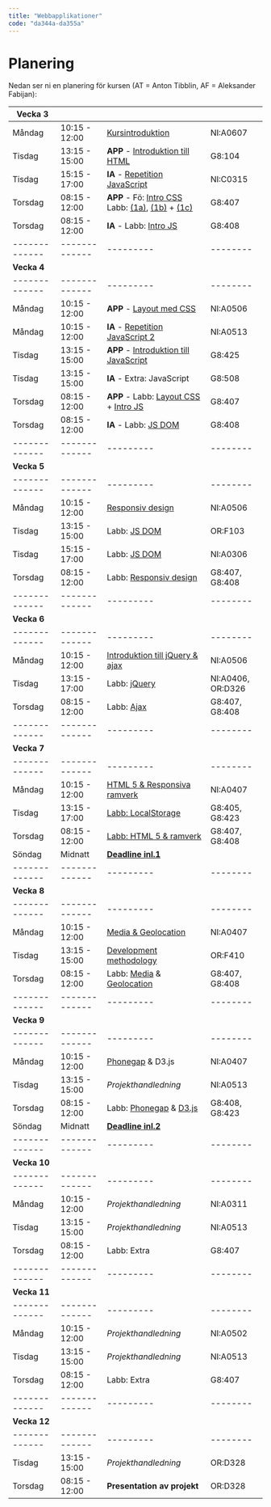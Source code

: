 ```yaml
---
title: "Webbapplikationer"
code: "da344a-da355a"
---
```


# Planering

Nedan ser ni en planering för kursen (AT = Anton Tibblin, AF = Aleksander Fabijan):

| Vecka 3 | | | |
| ------------- |-------------| ---------| -------- |
| Måndag | 10:15 - 12:00 | [Kursintroduktion](lectures/le1.html) | NI:A0607 | AT
| Tisdag | 13:15 - 15:00 | **APP** - [Introduktion till HTML](lectures/le2.html) | G8:104 | AT
| Tisdag | 15:15 - 17:00 | **IA** - [Repetition JavaScript](lectures/le3.html) | NI:C0315 | AF
| Torsdag| 08:15 - 12:00 | **APP** - Fö: [Intro CSS](lectures/le4.html) Labb: [(1a)](exercises/ex1.html), [(1b)](exercises/ex2.html) + [(1c)](exercises/ex3.html) | G8:407 | AT
| Torsdag| 08:15 - 12:00 | **IA** - Labb: [Intro JS](exercises/ex5.html) | G8:408 | AF
| ------------- |-------------| ---------| -------- |
| **Vecka 4** | | | |
| ------------- |-------------| ---------| -------- |
| Måndag | 10:15 - 12:00 | **APP** - [Layout med CSS](lectures/le5.html) | NI:A0506 | AT
| Måndag | 10:15 - 12:00 | **IA** - [Repetition JavaScript 2](lectures/le6.html) | NI:A0513 | AF
| Tisdag | 13:15 - 15:00 | **APP** - [Introduktion till JavaScript](lectures/le7.html)| G8:425 | AT
| Tisdag | 13:15 - 15:00 | **IA** - Extra: JavaScript | G8:508 | AF
| Torsdag| 08:15 - 12:00 | **APP** - Labb: [Layout CSS](exercises/ex4.html) + [Intro JS](exercises/ex5.html) | G8:407 | AT
| Torsdag| 08:15 - 12:00 | **IA** - Labb: [JS DOM](exercises/ex6.html)| G8:408 | AF
| ------------- |-------------| ---------| -------- |
| **Vecka 5** | | | |
| ------------- |-------------| ---------| -------- |
| Måndag | 10:15 - 12:00 | [Responsiv design ](lectures/le8.html)| NI:A0506 | AT
| Tisdag | 13:15 - 15:00 | Labb: [JS DOM](exercises/ex6.html)  | OR:F103 | AT
| Tisdag | 15:15 - 17:00 | Labb: [JS DOM](exercises/ex6.html)  | NI:A0306 | AT
| Torsdag| 08:15 - 12:00 | Labb: [Responsiv design](exercises/ex7.html) | G8:407, G8:408 | AT
| ------------- |-------------| ---------| -------- |
| **Vecka 6** | | | |
| ------------- |-------------| ---------| -------- |
| Måndag | 10:15 - 12:00 | [Introduktion till jQuery & ajax](lectures/le9.html) | NI:A0506 | AT
| Tisdag | 13:15 - 17:00 | Labb: [jQuery](exercises/ex8.html)  | NI:A0406, OR:D326 | AT, AF
| Torsdag| 08:15 - 12:00 | Labb: [Ajax](exercises/ex9.html)  | G8:407, G8:408 | AT, AF
| ------------- |-------------| ---------| -------- |
| **Vecka 7** | | | |
| ------------- |-------------| ---------| -------- |
| Måndag | 10:15 - 12:00 | [HTML 5 & Responsiva ramverk](lectures/le10.html) | NI:A0407 | AT
| Tisdag | 13:15 - 17:00 | [Labb: LocalStorage](exercises/ex10.html) | G8:405, G8:423 | AT, AF
| Torsdag| 08:15 - 12:00 | [Labb: HTML 5 & ramverk ](exercises/ex11.html) | G8:407, G8:408 | AT, AF
| Söndag | Midnatt | **[Deadline inl.1](assignments/as1.html)** | | |
| ------------- |-------------| ---------| -------- |
| **Vecka 8** | | | |
| ------------- |-------------| ---------| -------- |
| Måndag | 10:15 - 12:00 | [Media & Geolocation](lectures/le11.html) | NI:A0407 | AT
| Tisdag | 13:15 - 15:00 | [Development methodology](lectures/le12.html) | OR:F410 | AF
| Torsdag| 08:15 - 12:00 | Labb: [Media](exercises/ex13.html) & [Geolocation](exercises/ex12.html) | G8:407, G8:408 | AT, AF
| ------------- |-------------| ---------| -------- |
| **Vecka 9** | | | |
| ------------- |-------------| ---------| -------- |
| Måndag | 10:15 - 12:00 | [Phonegap](lectures/le13.html) & D3.js | NI:A0407 | AT, AF
| Tisdag | 13:15 - 15:00 | *Projekthandledning* | NI:A0513 | AT
| Torsdag| 08:15 - 12:00 | Labb: [Phonegap](exercises/ex15.html) & [D3.js](exercises/ex14.html) | G8:408, G8:423 | AT
| Söndag | Midnatt | **[Deadline inl.2](assignments/as2.html)** | | |
| ------------- |-------------| ---------| -------- |
| **Vecka 10** | | | |
| ------------- |-------------| ---------| -------- |
| Måndag | 10:15 - 12:00 | *Projekthandledning* | NI:A0311 | AT, AF
| Tisdag | 13:15 - 15:00 | *Projekthandledning* | NI:A0513 | AT, AF
| Torsdag| 08:15 - 12:00 | Labb: Extra | G8:407 | AT
| ------------- |-------------| ---------| -------- |
| **Vecka 11** | | | |
| ------------- |-------------| ---------| -------- |
| Måndag | 10:15 - 12:00 | *Projekthandledning* | NI:A0502 | AT, AF
| Tisdag | 13:15 - 15:00 | *Projekthandledning* | NI:A0513 | AT, AF
| Torsdag| 08:15 - 12:00 | Labb: Extra | G8:407 | AT
| ------------- |-------------| ---------| -------- |
| **Vecka 12** | | | |
| ------------- |-------------| ---------| -------- |
| Tisdag | 13:15 - 15:00 | *Projekthandledning* | OR:D328 | AT, AF
| Torsdag| 08:15 - 12:00 | **Presentation av projekt** | OR:D328 | AT
